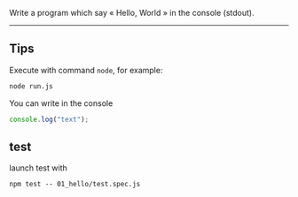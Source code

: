 Write a program which say « Hello, World » in the console (stdout).

---

## Tips

Execute with command `node`, for example:

```sh
node run.js
```

You can write in the console

```javascript
console.log("text");
```

## test

launch test with

```
npm test -- 01_hello/test.spec.js
```
